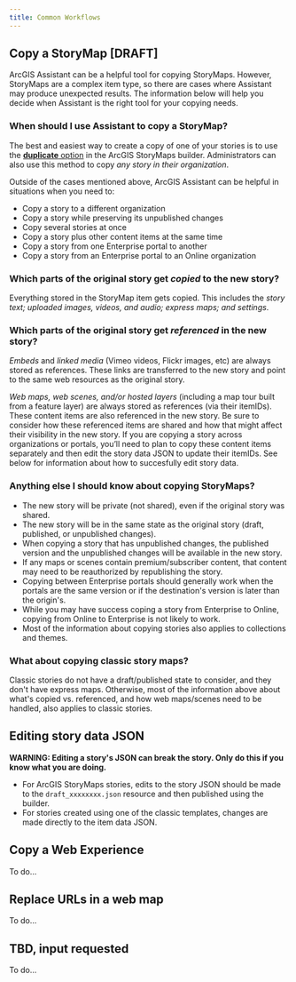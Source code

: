```yaml
---
title: Common Workflows
---
```


<!-- :::info WIP
This page is a work in progress.
::: -->

<!-- :::note Intent of this page

**👉 This is a reference topic.** It's likely that this topic will come up on other pages, we should point them to this page to provide more details.

Many users of Assistant find it after reading about it on a blog, forum post, chat, conference talk, or similar. Users who find Assistant for the first time in this way may be excited about what it can do, but have nothing to go on beyond what they heard about it in passing.

🛑 This page should describe some useful workflows that can only be achieved by Assistant (or are much easier to achieve with Assistant). We **should not** describe editing an item's tags or modifying the HTML in a Hub text card, for example (since those workflows are more appropriate via supported apps).

::: -->

## Copy a StoryMap [DRAFT]

ArcGIS Assistant can be a helpful tool for copying StoryMaps. However, StoryMaps are a complex item type, so there are cases where Assistant may produce unexpected results. The information below will help you decide when Assistant is the right tool for your copying needs.

### When should I use Assistant to copy a StoryMap?
The best and easiest way to create a copy of one of your stories is to use the [**duplicate** option](https://doc.arcgis.com/en/arcgis-storymaps/get-started/faq.htm#anchor13) in the ArcGIS StoryMaps builder. Administrators can also use this method to copy _any story in their organization_.

Outside of the cases mentioned above, ArcGIS Assistant can be helpful in situations when you need to:

* Copy a story to a different organization
* Copy a story while preserving its unpublished changes
* Copy several stories at once
* Copy a story plus other content items at the same time
* Copy a story from one Enterprise portal to another
* Copy a story from an Enterprise portal to an Online organization

### Which parts of the original story get _copied_ to the new story?
Everything stored in the StoryMap item gets copied. This includes the _story text; uploaded images, videos, and audio; express maps; and settings_.

### Which parts of the original story get _referenced_ in the new story?
_Embeds_ and _linked media_ (Vimeo videos, Flickr images, etc) are always stored as references. These links are transferred to the new story and point to the same web resources as the original story.

_Web maps, web scenes, and/or hosted layers_ (including a map tour built from a feature layer) are always stored as references (via their itemIDs). These content items are also referenced in the new story. Be sure to consider how these referenced items are shared and how that might affect their visibility in the new story. If you are copying a story across organizations or portals, you’ll need to plan to copy these content items separately and then edit the story data JSON to update their itemIDs. See below for information about how to succesfully edit story data.

### Anything else I should know about copying StoryMaps?
* The new story will be private (not shared), even if the original story was shared.
* The new story will be in the same state as the original story (draft, published, or unpublished changes).
* When copying a story that has unpublished changes, the published version and the unpublished changes will be available in the new story.
* If any maps or scenes contain premium/subscriber content, that content may need to be reauthorized by republishing the story.
* Copying between Enterprise portals should generally work when the portals are the same version or if the destination's version is later than the origin's.
* While you may have success coping a story from Enterprise to Online, copying from Online to Enterprise is not likely to work.
* Most of the information about copying stories also applies to collections and themes.

### What about copying classic story maps?
Classic stories do not have a draft/published state to consider, and they don't have express maps. Otherwise, most of the information above about what's copied vs. referenced, and how web maps/scenes need to be handled, also applies to classic stories. 

## Editing story data JSON

**WARNING: Editing a story's JSON can break the story. Only do this if you know what you are doing.**

* For ArcGIS StoryMaps stories, edits to the story JSON should be made to the `draft_xxxxxxxx.json` resource and then published using the builder.
* For stories created using one of the classic templates, changes are made directly to the item data JSON.

## Copy a Web Experience

To do...

## Replace URLs in a web map

To do...

## TBD, input requested

To do...
